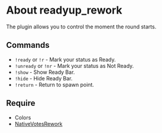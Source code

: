# About readyup_rework
The plugin allows you to control the moment the round starts.

## Commands
* `!ready` or `!r` - Mark your status as Ready.
* `!unready` or `!nr` - Mark your status as Not Ready.
* `!show` - Show Ready Bar.
* `!hide` - Hide Ready Bar.
* `!return` - Return to spawn point.

## Require
* Colors
* [NativeVotesRework](https://github.com/TouchMe-Inc/l4d2_nativevotes_rework)
